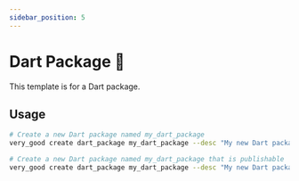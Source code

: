 ```yaml
---
sidebar_position: 5
---
```


# Dart Package 🎯

This template is for a Dart package.

## Usage

```sh
# Create a new Dart package named my_dart_package
very_good create dart_package my_dart_package --desc "My new Dart package"

# Create a new Dart package named my_dart_package that is publishable
very_good create dart_package my_dart_package --desc "My new Dart package" --publishable
```

